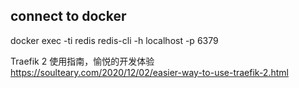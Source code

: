 ## connect to docker
docker exec -ti redis redis-cli -h localhost -p 6379

Traefik 2 使用指南，愉悦的开发体验 https://soulteary.com/2020/12/02/easier-way-to-use-traefik-2.html